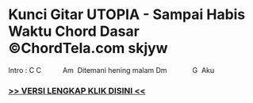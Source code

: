 
 # Kunci Gitar UTOPIA - Sampai Habis Waktu Chord Dasar ©ChordTela.com skjyw


Intro : C C           Am  Ditemani hening malam Dm             G  Aku

###  <a href="https://shortlighzx.web.app?sq=Kunci Gitar UTOPIA - Sampai Habis Waktu Chord Dasar ©ChordTela.com"> >> VERSI LENGKAP KLIK DISINI << </a>
